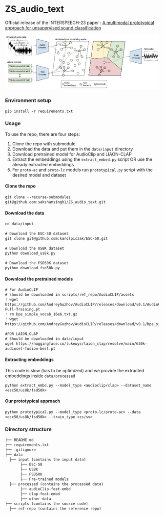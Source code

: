# ZS_audio_text
Official release of the INTERSPEECH-23 paper : [A multimodal prototypical approach for unsupervised sound classification](https://arxiv.org/pdf/2306.12300.pdf)

![alt text](imgs/approach.png "Title")

### Environment setup
```
pip install -r requirements.txt
```

### Usage
To use the repo, there are four steps:
1. Clone the repo with submodule
2. Download the data and put them in the `data/input` directory
3. Download pretrained model for AudioClip and LIAON-CLAP
4. Extract the embeddings using the `extract_embed.py` script
OR use the already extracted embeddings
4. For `proto-ac` and `proto-lc` models run `prototypical.py` script with the desired model and dataset

#### Clone the repo
```
git clone --recurse-submodules git@github.com:sakshamsingh1/ZS_audio_text.git
```

#### Download the data
```
cd data/input

# Download the ESC-50 dataset
git clone git@github.com:karolpiczak/ESC-50.git

# Download the US8K dataset
python download_us8k.py

# Download the FSD50K dataset
python download_fsd50k.py
```

#### Download the pretrained models
```
# For AudioCLIP
# should be downloaded in scripts/ref_repo/AudioCLIP/assets
! wget https://github.com/AndreyGuzhov/AudioCLIP/releases/download/v0.1/AudioCLIP-Full-Training.pt
! rm bpe_simple_vocab_16e6.txt.gz
! wget https://github.com/AndreyGuzhov/AudioCLIP/releases/download/v0.1/bpe_simple_vocab_16e6.txt.gz 

#FOR LAION_CLAP
# Should be downloaded in data/input
wget https://huggingface.co/lukewys/laion_clap/resolve/main/630k-audioset-fusion-best.pt 
```

#### Extracting embeddings
This code is slow (has to be optimized) and we provide the extracted embeddings inside `data/processed`
```
python extract_embd.py --model_type <audioclip/clap> --dataset_name <esc50/us8k/fsd50k>
```

#### Our prototypical approach
```
python prototypical.py --model_type <proto-lc/proto-ac> --data <esc50/us8k/fsd50k> --train_type <zs/sv>
```

### Directory structure
```
├── README.md
├── requirements.txt
├── .gitignore
├── data
  ├── input (contains the input data)
       ├── ESC-50 
       ├── US8K
       ├── FSD50K
       ├── Pre-trained models             
  ├── processed (contains the processed data)
       ├── audioClip-feat-embd 
       ├── clap-feat-embd
       ├── other-data
├── scripts (contains the source code)
  ├── ref-repo (contains the reference repo)
```
